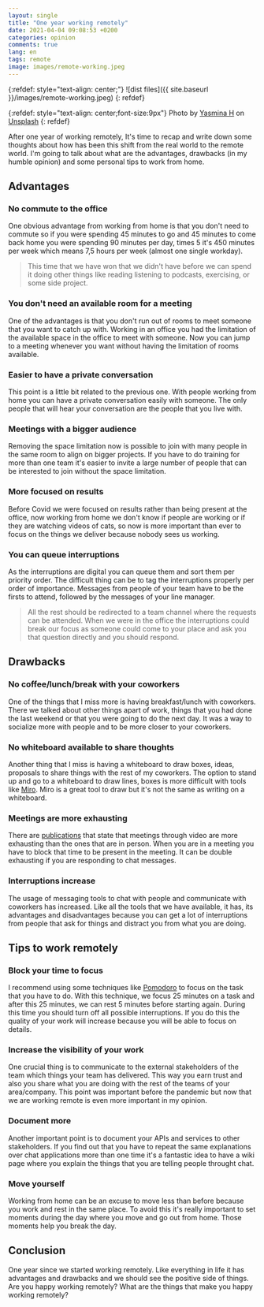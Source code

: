 ```yaml
---
layout: single
title: "One year working remotely"
date: 2021-04-04 09:08:53 +0200
categories: opinion
comments: true
lang: en
tags: remote
image: images/remote-working.jpeg
---
```


{:refdef: style="text-align: center;"}
![dist files]({{ site.baseurl }}/images/remote-working.jpeg)
{: refdef}

{:refdef: style="text-align: center;font-size:9px"}
Photo by <a href="https://unsplash.com/@yasmina?utm_source=unsplash&utm_medium=referral&utm_content=creditCopyText">Yasmina H</a> on <a href="https://unsplash.com/s/photos/remote-work?utm_source=unsplash&utm_medium=referral&utm_content=creditCopyText">Unsplash</a>
{: refdef}  

After one year of working remotely, It's time to recap and write down some thoughts about how has been this shift from the real world to the remote world. I'm going to talk about what are the advantages, drawbacks (in my humble opinion) and some personal tips to work from home. 

## Advantages

### No commute to the office

One obvious advantage from working from home is that you don't need to commute so if you were spending 45 minutes to go and 45 minutes to come back home you were spending 90 minutes per day, times 5 it's 450 minutes per week which means 7,5 hours per week (almost one single workday).

> This time that we have won that we didn't have before we can spend it doing other things like reading listening to podcasts, exercising, or some side project.

### You don't need an available room for a meeting

One of the advantages is that you don't run out of rooms to meet someone that you want to catch up with. Working in an office you had the limitation of the available space in the office to meet with someone. Now you can jump to a meeting whenever you want without having the limitation of rooms available.

### Easier to have a private conversation

This point is a little bit related to the previous one. With people working from home you can have a private conversation easily with someone. The only people that will hear your conversation are the people that you live with. 

### Meetings with a bigger audience

Removing the space limitation now is possible to join with many people in the same room to align on bigger projects. If you have to do training for more than one team it's easier to invite a large number of people that can be interested to join without the space limitation.

### More focused on results

Before Covid we were focused on results rather than being present at the office, now working from home we don't know if people are working or if they are watching videos of cats, so now is more important than ever to focus on the things we deliver because nobody sees us working.

### You can queue interruptions

As the interruptions are digital you can queue them and sort them per priority order. The difficult thing can be to tag the interruptions properly per order of importance. Messages from people of your team have to be the firsts to attend, followed by the messages of your line manager. 

> All the rest should be redirected to a team channel where the requests can be attended. When we were in the office the interruptions could break our focus as someone could come to your place and ask you that question directly and you should respond.

## Drawbacks

### No coffee/lunch/break with your coworkers

One of the things that I miss more is having breakfast/lunch with coworkers. There we talked about other things apart of work, things that you had done the last weekend or that you were going to do the next day. It was a way to socialize more with people and to be more closer to your coworkers.

### No whiteboard available to share thoughts

Another thing that I miss is having a whiteboard to draw boxes, ideas, proposals to share things with the rest of my coworkers. The option to stand up and go to a whiteboard to draw lines, boxes is more difficult with tools like <a href="https://miro.com/">Miro</a>. Miro is a great tool to draw but it's not the same as writing on a whiteboard.

### Meetings are more exhausting

There are <a href="https://hbr.org/2020/04/how-to-combat-zoom-fatigue">publications</a> that state that meetings through video are more exhausting than the ones that are in person. When you are in a meeting you have to block that time to be present in the meeting. It can be double exhausting if you are responding to chat messages. 

### Interruptions increase

The usage of messaging tools to chat with people and communicate with coworkers has increased. Like all the tools that we have available, it has, its advantages and disadvantages because you can get a lot of interruptions from people that ask for things and distract you from what you are doing. 
 
## Tips to work remotely

### Block your time to focus

I recommend using some techniques like <a href="https://en.wikipedia.org/wiki/Pomodoro_Technique">Pomodoro</a> to focus on the task that you have to do. With this technique, we focus 25 minutes on a task and after this 25 minutes, we can rest 5 minutes before starting again. During this time you should turn off all possible interruptions. If you do this the quality of your work will increase because you will be able to focus on details.

### Increase the visibility of your work

One crucial thing is to communicate to the external stakeholders of the team which things your team has delivered. This way you earn trust and also you share what you are doing with the rest of the teams of your area/company. This point was important before the pandemic but now that we are working remote is even more important in my opinion.

### Document more 

Another important point is to document your APIs and services to other stakeholders. If you find out that you have to repeat the same explanations over chat applications more than one time it's a fantastic idea to have a wiki page where you explain the things that you are telling people throught chat. 

### Move yourself 

Working from home can be an excuse to move less than before because you work and rest in the same place. To avoid this it's really important to set moments during the day where you move and go out from home. Those moments help you break the day. 

## Conclusion

One year since we started working remotely. Like everything in life it has advantages and drawbacks and we should see the positive side of things. Are you happy working remotely? What are the things that make you happy working remotely?

